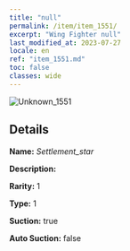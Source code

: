 ```yaml
---
title: "null"
permalink: /item/item_1551/
excerpt: "Wing Fighter null"
last_modified_at: 2023-07-27
locale: en
ref: "item_1551.md"
toc: false
classes: wide
---
```



 ![Unknown_1551](/images/item/Settlement_star_p.png)



## Details

 **Name:** *Settlement_star* 

 **Description:** 

 **Rarity:** 1 

 **Type:** 1 

 **Suction:** true 

 **Auto Suction:** false 


